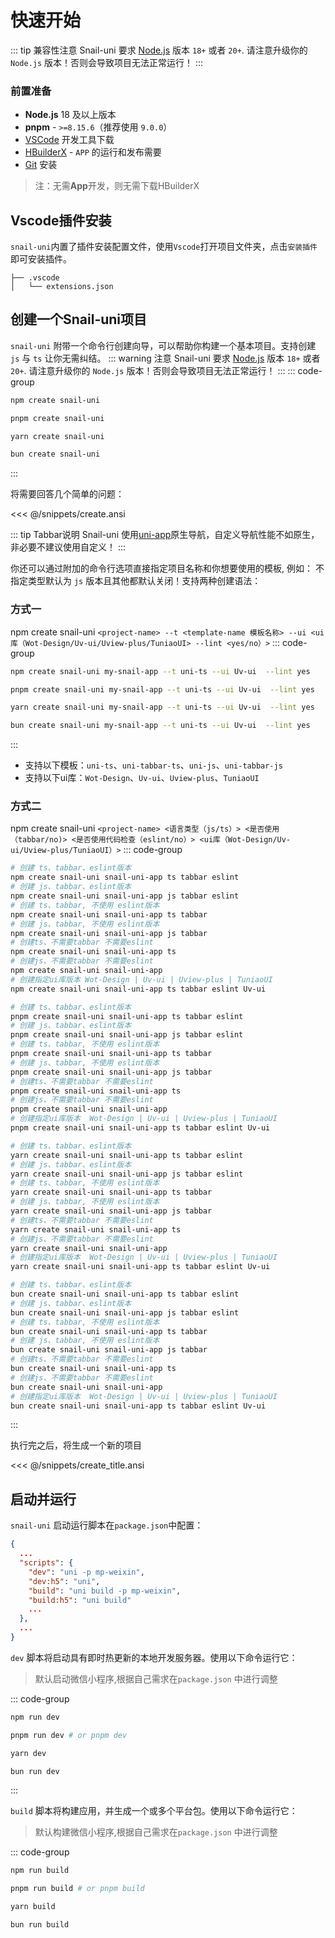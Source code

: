 # 快速开始

::: tip 兼容性注意
Snail-uni 要求 [Node.js](https://nodejs.org/en/) 版本 `18+` 或者 `20+`. 请注意升级你的 `Node.js` 版本！否则会导致项目无法正常运行！
:::

### 前置准备

- **Node.js** 18 及以上版本
- **pnpm** - `>=8.15.6`（推荐使用 `9.0.0`）
- [VSCode](https://code.visualstudio.com/) 开发工具下载
- [HBuilderX](https://www.dcloud.io/hbuilderx.html) - `APP` 的运行和发布需要
- [Git](https://git-scm.com/download) 安装

> 注：无需**App**开发，则无需下载HBuilderX

## Vscode插件安装

`snail-uni`内置了插件安装配置文件，使用`Vscode`打开项目文件夹，点击`安装插件`即可安装插件。

```shell
├── .vscode
│   └── extensions.json
```

## 创建一个Snail-uni项目

`snail-uni` 附带一个命令行创建向导，可以帮助你构建一个基本项目。支持创建 `js` 与 `ts` 让你无需纠结。
::: warning 注意
Snail-uni 要求 [Node.js](https://nodejs.org/en/) 版本 `18+` 或者 `20+`. 请注意升级你的 `Node.js` 版本！否则会导致项目无法正常运行！
:::
::: code-group

```bash [npm]
npm create snail-uni
```

```bash [pnpm]
pnpm create snail-uni 
```

```bash [Yarn]
yarn create snail-uni 
```

```bash [Bun]
bun create snail-uni 
```

:::

将需要回答几个简单的问题：

<<< @/snippets/create.ansi

::: tip Tabbar说明
Snail-uni 使用[uni-app](https://uniapp.dcloud.net.cn/api/ui/tabbar.html#settabbaritem)原生导航，自定义导航性能不如原生，非必要不建议使用自定义！
:::

你还可以通过附加的命令行选项直接指定项目名称和你想要使用的模板, 例如：
 不指定类型默认为 `js` 版本且其他都默认关闭！支持两种创建语法：

### 方式一

npm create snail-uni `<project-name> --t <template-name 模板名称> --ui <ui库（Wot-Design/Uv-ui/Uview-plus/TuniaoUI> --lint <yes/no）>`
::: code-group

```bash [npm]
npm create snail-uni my-snail-app --t uni-ts --ui Uv-ui  --lint yes
```

```bash [pnpm]
pnpm create snail-uni my-snail-app --t uni-ts --ui Uv-ui  --lint yes
```

```bash [Yarn]
yarn create snail-uni my-snail-app --t uni-ts --ui Uv-ui  --lint yes
```

```bash [Bun]
bun create snail-uni my-snail-app --t uni-ts --ui Uv-ui  --lint yes
```

:::

- 支持以下模板：`uni-ts`、`uni-tabbar-ts`、`uni-js`、`uni-tabbar-js`
- 支持以下ui库：`Wot-Design`、`Uv-ui`、`Uview-plus`、`TuniaoUI`

### 方式二

npm create snail-uni `<project-name> <语言类型（js/ts）> <是否使用（tabbar/no)> <是否使用代码检查（eslint/no）> <ui库（Wot-Design/Uv-ui/Uview-plus/TuniaoUI）>`
::: code-group

```bash [npm]
# 创建 ts、tabbar、eslint版本 
npm create snail-uni snail-uni-app ts tabbar eslint
# 创建 js、tabbar、eslint版本
npm create snail-uni snail-uni-app js tabbar eslint
# 创建 ts、tabbar, 不使用 eslint版本
npm create snail-uni snail-uni-app ts tabbar
# 创建 js、tabbar, 不使用 eslint版本
npm create snail-uni snail-uni-app js tabbar
# 创建ts、不需要tabbar 不需要eslint
npm create snail-uni snail-uni-app ts
# 创建js、不需要tabbar 不需要eslint
npm create snail-uni snail-uni-app
# 创建指定ui库版本 Wot-Design | Uv-ui | Uview-plus | TuniaoUI
npm create snail-uni snail-uni-app ts tabbar eslint Uv-ui
```

```bash [pnpm]
# 创建 ts、tabbar、eslint版本 
pnpm create snail-uni snail-uni-app ts tabbar eslint
# 创建 js、tabbar、eslint版本
pnpm create snail-uni snail-uni-app js tabbar eslint
# 创建 ts、tabbar, 不使用 eslint版本
pnpm create snail-uni snail-uni-app ts tabbar
# 创建 js、tabbar, 不使用 eslint版本
pnpm create snail-uni snail-uni-app js tabbar
# 创建ts、不需要tabbar 不需要eslint
pnpm create snail-uni snail-uni-app ts
# 创建js、不需要tabbar 不需要eslint
pnpm create snail-uni snail-uni-app
# 创建指定ui库版本  Wot-Design | Uv-ui | Uview-plus | TuniaoUI
pnpm create snail-uni snail-uni-app ts tabbar eslint Uv-ui
```

```bash [Yarn]
# 创建 ts、tabbar、eslint版本
yarn create snail-uni snail-uni-app ts tabbar eslint
# 创建 js、tabbar、eslint版本
yarn create snail-uni snail-uni-app js tabbar eslint
# 创建 ts、tabbar, 不使用 eslint版本
yarn create snail-uni snail-uni-app ts tabbar
# 创建 js、tabbar, 不使用 eslint版本
yarn create snail-uni snail-uni-app js tabbar
# 创建ts、不需要tabbar 不需要eslint
yarn create snail-uni snail-uni-app ts
# 创建js、不需要tabbar 不需要eslint
yarn create snail-uni snail-uni-app
# 创建指定ui库版本  Wot-Design | Uv-ui | Uview-plus | TuniaoUI
yarn create snail-uni snail-uni-app ts tabbar eslint Uv-ui
```

```bash [Bun]
# 创建 ts、tabbar、eslint版本
bun create snail-uni snail-uni-app ts tabbar eslint
# 创建 js、tabbar、eslint版本
bun create snail-uni snail-uni-app js tabbar eslint
# 创建 ts、tabbar, 不使用 eslint版本
bun create snail-uni snail-uni-app ts tabbar
# 创建 js、tabbar, 不使用 eslint版本
bun create snail-uni snail-uni-app js tabbar
# 创建ts、不需要tabbar 不需要eslint
bun create snail-uni snail-uni-app ts
# 创建js、不需要tabbar 不需要eslint
bun create snail-uni snail-uni-app
# 创建指定ui库版本  Wot-Design | Uv-ui | Uview-plus | TuniaoUI
bun create snail-uni snail-uni-app ts tabbar eslint Uv-ui
```

:::

执行完之后，将生成一个新的项目

<<< @/snippets/create_title.ansi

## 启动并运行

`snail-uni` 启动运行脚本在`package.json`中配置：

```json
{
  ...
  "scripts": {
    "dev": "uni -p mp-weixin",
    "dev:h5": "uni",
    "build": "uni build -p mp-weixin",
    "build:h5": "uni build"
    ...
  },
  ...
}
```

`dev` 脚本将启动具有即时热更新的本地开发服务器。使用以下命令运行它：
> 默认启动微信小程序,根据自己需求在`package.json` 中进行调整
>
::: code-group

```bash [npm]
npm run dev
```

```bash [pnpm]
pnpm run dev # or pnpm dev
```

```sh [Yarn]
yarn dev
```

```bash [Bun]
bun run dev
```

:::

`build` 脚本将构建应用，并生成一个或多个平台包。使用以下命令运行它：
> 默认构建微信小程序,根据自己需求在`package.json` 中进行调整

::: code-group

```bash [npm]
npm run build
```

```bash [pnpm]
pnpm run build # or pnpm build
```

```bash [Yarn]
yarn build
```

```bash [Bun]
bun run build
```
